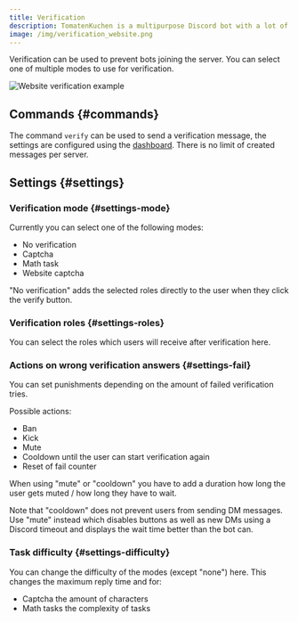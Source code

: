 ```yaml
---
title: Verification
description: TomatenKuchen is a multipurpose Discord bot with a lot of features. Setup and usage of verification to prevent bots joining and raiding.
image: /img/verification_website.png
---
```


Verification can be used to prevent bots joining the server. You can select one of multiple modes to use for verification.

![Website verification example](/img/verification_website.png)

## Commands {#commands}

The command `verify` can be used to send a verification message, the settings are configured using the [dashboard](https://tomatenkuchen.com/dashboard/settings#verificationRole).
There is no limit of created messages per server.

## Settings {#settings}

### Verification mode {#settings-mode}

Currently you can select one of the following modes:
- No verification
- Captcha
- Math task
- Website captcha

"No verification" adds the selected roles directly to the user when they click the verify button.

### Verification roles {#settings-roles}

You can select the roles which users will receive after verification here.

### Actions on wrong verification answers {#settings-fail}

You can set punishments depending on the amount of failed verification tries.

Possible actions:
- Ban
- Kick
- Mute
- Cooldown until the user can start verification again
- Reset of fail counter

When using "mute" or "cooldown" you have to add a duration how long the user gets muted / how long they have to wait.

Note that "cooldown" does not prevent users from sending DM messages.
Use "mute" instead which disables buttons as well as new DMs using a Discord timeout and displays the wait time better than the bot can.

### Task difficulty {#settings-difficulty}

You can change the difficulty of the modes (except "none") here. This changes the maximum reply time and for:
- Captcha the amount of characters
- Math tasks the complexity of tasks
